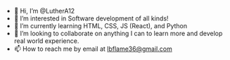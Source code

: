 - 👋 Hi, I’m @LutherA12
- 👀 I’m interested in Software development of all kinds!
- 🌱 I’m currently learning HTML, CSS, JS (React), and Python
- 💞️ I’m looking to collaborate on anything I can to learn more and develop real world experience.
- 📫 How to reach me by email at lbflame36@gmail.com

<!---
LutherA12/LutherA12 is a ✨ special ✨ repository because its `README.md` (this file) appears on your GitHub profile.
You can click the Preview link to take a look at your changes.
--->

